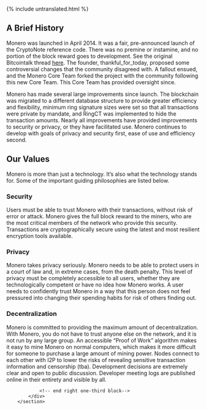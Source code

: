{% include untranslated.html %}
<div class="about-monero">
    <section class="container">
            <div class="row">
                <!-- left two-thirds block-->
                <div class="full col-xs-12">
                    <div class="info-block text-adapt">
                        <div class="row center-xs">
                            <div class="col">
                                <h2>A Brief History</h2>
                            </div>
                        </div>
<div markdown="1"> 

Monero was launched in April 2014. It was a fair, pre-announced launch of the CryptoNote reference code. There was no premine or instamine, and no portion of the block reward goes to development. See the original Bitcointalk thread [here](https://bitcointalk.org/index.php?topic=563821.0). The founder, thankful_for_today, proposed some controversial changes that the community disagreed with. A fallout ensued, and the Monero Core Team forked the project with the community following this new Core Team. This Core Team has provided oversight since.

Monero has made several large improvements since launch. The blockchain was migrated to a different database structure to provide greater efficiency and flexibility, minimum ring signature sizes were set so that all transactions were private by mandate, and RingCT was implemented to hide the transaction amounts. Nearly all improvements have provided improvements to security or privacy, or they have facilitated use. Monero continues to develop with goals of privacy and security first, ease of use and efficiency second.
                           
</div>
                    </div>
                </div>
                <!-- end right one-third block-->
            </div>
            <div class="row">
                <!-- left two-thirds block-->
                <div class="full col-xs-12">
                    <div class="info-block text-adapt">
                        <div class="row center-xs">
                            <div class="col">
                                <h2>Our Values</h2>
                            </div>
                        </div>
                        
<div markdown="1">

Monero is more than just a technology. It’s also what the technology stands for. Some of the important guiding philosophies are listed below.

### Security

Users must be able to trust Monero with their transactions, without risk of error or attack. Monero gives the full block reward to the miners, who are the most critical members of the network who provide this security. Transactions are cryptographically secure using the latest and most resilient encryption tools available.

### Privacy 

Monero takes privacy seriously. Monero needs to be able to protect users in a court of law and, in extreme cases, from the death penalty. This level of privacy must be completely accessible to all users, whether they are technologically competent or have no idea how Monero works. A user needs to confidently trust Monero in a way that this person does not feel pressured into changing their spending habits for risk of others finding out.

### Decentralization 
                          
Monero is committed to providing the maximum amount of decentralization. With Monero, you do not have to trust anyone else on the network, and it is not run by any large group. An accessible “Proof of Work” algorithm makes it easy to mine Monero on normal computers, which makes it more difficult for someone to purchase a large amount of mining power. Nodes connect to each other with I2P to lower the risks of revealing sensitive transaction information and censorship (tba). Development decisions are extremely clear and open to public discussion. Developer meeting logs are published online in their entirety and visible by all. 
                           
</div>
                    </div>
                </div>
    
                
                <!-- end right one-third block-->
            </div>
        </section>
